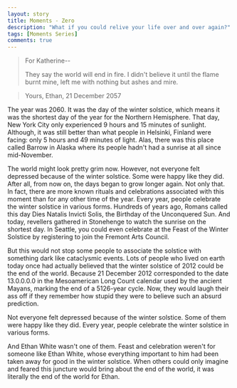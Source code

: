 ```yaml
---
layout: story
title: Moments - Zero
description: "What if you could relive your life over and over again?"
tags: [Moments Series]
comments: true
---
```


>For Katherine--
>
>They say the world will end in fire.
>I didn't believe it until the flame burnt mine, 
>left me with nothing but ashes and mire. 

>Yours,
>Ethan, 21 December 2057

The year was 2060. It was the day of the winter solstice, which means it was the shortest day of the year for the Northern Hemisphere. That day, New York City only experienced 9 hours and 15 minutes of sunlight. Although, it was still better than what people in Helsinki, Finland were facing: only 5 hours and 49 minutes of light. Alas, there was this place called Barrow in Alaska where its people hadn't had a sunrise at all since mid-November.   

The world might look pretty grim now. However, not everyone felt depressed because of the winter solstice. Some were happy like they did. After all, from now on, the days began to grow longer again. Not only that. In fact, there are more known rituals and celebrations associated with this moment than for any other time of the year. Every year, people celebrate the winter solstice in various forms. Hundreds of years ago, Romans called this day Dies Natalis Invicti Solis, the Birthday of the Unconquered Sun. And today, revellers gathered in Stonehenge to watch the sunrise on the shortest day. In Seattle, you could even celebrate at the Feast of the Winter Solstice by registering to join the Fremont Arts Council.

But this would not stop some people to associate the solstice with something dark like cataclysmic events. Lots of people who lived on earth today once had actually believed that the winter solstice of 2012 could be the end of the world. Because 21 December 2012 corresponded to the date 13.0.0.0.0 in the Mesoamerican Long Count calendar used by the ancient Mayans, marking the end of a 5126-year cycle. Now, they would laugh their ass off if they remember how stupid they were to believe such an absurd prediction. 

Not everyone felt depressed because of the winter solstice. Some of them were happy like they did. Every year, people celebrate the winter solstice in various forms.

And Ethan White wasn't one of them. Feast and celebration weren't for someone like Ethan White, whose everything important to him had been taken away for good in the winter solstice. When others could only imagine and feared this juncture would bring about the end of the world, it was literally the end of the world for Ethan.